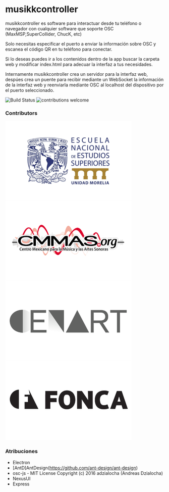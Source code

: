 # musikkcontroller

musikkcontroller es software para interactuar desde tu teléfono o navegador con cualquier software que soporte OSC (MaxMSP,SuperCollider, ChucK, etc)

Solo necesitas especificar el puerto a enviar la información sobre OSC y escanea el código QR en tu teléfono para conectar.

Si lo deseas puedes ir a los contenidos dentro de la app buscar la carpeta web y modificar index.html para adecuar la interfaz a tus necesidades.

Internamente musikkcontroller crea un servidor para la interfaz web, despúes crea un puente para recibir mediante un WebSocket la información de la interfaz web y reenviarla mediante OSC al localhost del dispositivo por el puerto seleccionado.

![Build Status](https://travis-ci.org/dwyl/esta.svg?branch=master)
![contributions welcome](https://img.shields.io/badge/contributions-welcome-brightgreen.svg?style=flat)

### Contributors

<a href="http://www.enesmorelia.unam.mx" ><img src="img/enes.png"></a>
<a href="https://www.cmmas.org"><img src="img/cmmas.png"></a>
<a href="https://www.cenart.gob.mx"><img src="img/cenart.png"></a>
<a href="https://fonca.cultura.gob.mx"><img src="img/fonca.png"></a>

### Atribuciones

* Electron
* [AntD]AntDesign(https://github.com/ant-design/ant-design)
* osc-js - MIT License Copyright (c) 2016 adzialocha (Andreas Dzialocha) 
* NexusUI
* Express
